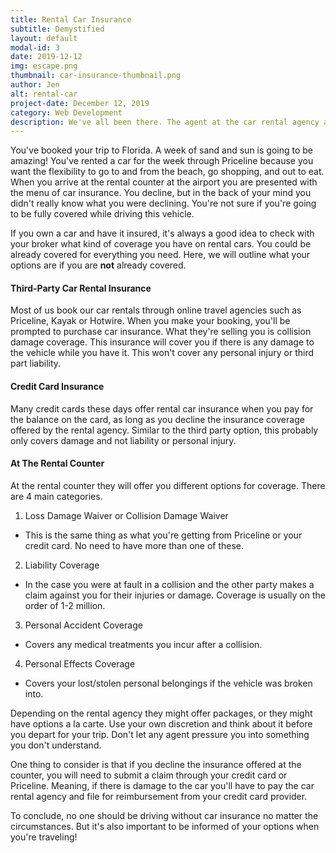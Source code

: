 ```yaml
---
title: Rental Car Insurance
subtitle: Demystified
layout: default
modal-id: 3
date: 2019-12-12
img: escape.png
thumbnail: car-insurance-thumbnail.png
author: Jen
alt: rental-car
project-date: December 12, 2019
category: Web Development
description: We've all been there. The agent at the car rental agency asks you if you want to buy their insurance package. And after declining it, they make you feel guilty about doing so. We'll demystify what they're actually selling you.
---
```


You've booked your trip to Florida. A week of sand and sun is going to be amazing! You've rented a car for the week through Priceline because you want the flexibility to go to and from the beach, go shopping, and out to eat. When you arrive at the rental counter at the airport you are presented with the menu of car insurance. You decline, but in the back of your mind you didn't really know what you were declining. You're not sure if you're going to be fully covered while driving this vehicle.

If you own a car and have it insured, it's always a good idea to check with your broker what kind of coverage you have on rental cars. You could be already covered for everything you need. Here, we will outline what your options are if you are **not** already covered.

#### Third-Party Car Rental Insurance

Most of us book our car rentals through online travel agencies such as Priceline, Kayak or Hotwire. When you make your booking, you'll be prompted to purchase car insurance. What they're selling you is collision damage coverage. This insurance will cover you if there is any damage to the vehicle while you have it. This won't cover any personal injury or third part liability.

#### Credit Card Insurance

Many credit cards these days offer rental car insurance when you pay for the balance on the card, as long as you decline the insurance coverage offered by the rental agency. Similar to the third party option, this probably only covers damage and not liability or personal injury.

#### At The Rental Counter

At the rental counter they will offer you different options for coverage. There are 4 main categories.

1. Loss Damage Waiver or Collision Damage Waiver
- This is the same thing as what you're getting from Priceline or your credit card. No need to have more than one of these.
2. Liability Coverage
- In the case you were at fault in a collision and the other party makes a claim against you for their injuries or damage. Coverage is usually on the order of 1-2 million.
3. Personal Accident Coverage
- Covers any medical treatments you incur after a collision.
4. Personal Effects Coverage
- Covers your lost/stolen personal belongings if the vehicle was broken into.

Depending on the rental agency they might offer packages, or they might have options a la carte. Use your own discretion and think about it before you depart for your trip. Don't let any agent pressure you into something you don't understand.

One thing to consider is that if you decline the insurance offered at the counter, you will need to submit a claim through your credit card or Priceline. Meaning, if there is damage to the car you'll have to pay the car rental agency and file for reimbursement from your credit card provider.

To conclude, no one should be driving without car insurance no matter the circumstances. But it's also important to be informed of your options when you're traveling!
